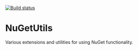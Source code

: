 [![Build status](https://ci.appveyor.com/api/projects/status/x3ncwjs051ww32fu/branch/develop?svg=true)](https://ci.appveyor.com/project/stazz/nugetutils/branch/develop)

# NuGetUtils
Various extensions and utilities for using NuGet functionality.
